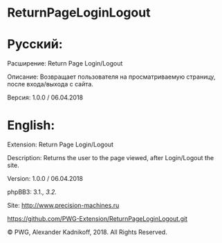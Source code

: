 # ReturnPageLoginLogout

# Русский:

Расширение: Return Page Login/Logout

Описание: Возвращает пользователя на просматриваемую страницу, после входа/выхода с сайта.

Версия: 1.0.0 / 06.04.2018

# English:

Extension: Return Page Login/Logout

Description: Returns the user to the page viewed, after Login/Logout the site.

Version: 1.0.0 / 06.04.2018

phpBB3: 3.1.*, 3.2.*

Site: http://www.precision-machines.ru

https://github.com/PWG-Extension/ReturnPageLoginLogout.git

© PWG, Alexander Kadnikoff,  2018. All Rights Reserved.
